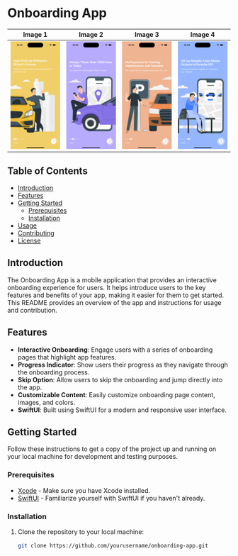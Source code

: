 # Onboarding App

| Image 1                  | Image 2                  | Image 3                  | Image 4                  |
|--------------------------|--------------------------|--------------------------|--------------------------|
| ![Image 1](App%20Screenshot/screen1.png)| ![Image 2](App%20Screenshot/screen2.png)| ![Image 3](App%20Screenshot/screen3.png)| ![Image 4](App%20Screenshot/screen4.png)|

## Table of Contents

- [Introduction](#introduction)
- [Features](#features)
- [Getting Started](#getting-started)
  - [Prerequisites](#prerequisites)
  - [Installation](#installation)
- [Usage](#usage)
- [Contributing](#contributing)
- [License](#license)

## Introduction

The Onboarding App is a mobile application that provides an interactive onboarding experience for users. It helps introduce users to the key features and benefits of your app, making it easier for them to get started. This README provides an overview of the app and instructions for usage and contribution.

## Features

- **Interactive Onboarding**: Engage users with a series of onboarding pages that highlight app features.
- **Progress Indicator**: Show users their progress as they navigate through the onboarding process.
- **Skip Option**: Allow users to skip the onboarding and jump directly into the app.
- **Customizable Content**: Easily customize onboarding page content, images, and colors.
- **SwiftUI**: Built using SwiftUI for a modern and responsive user interface.

## Getting Started

Follow these instructions to get a copy of the project up and running on your local machine for development and testing purposes.

### Prerequisites

- [Xcode](https://developer.apple.com/xcode/) - Make sure you have Xcode installed.
- [SwiftUI](https://developer.apple.com/documentation/swiftui) - Familiarize yourself with SwiftUI if you haven't already.

### Installation

1. Clone the repository to your local machine:

   ```bash
   git clone https://github.com/yourusername/onboarding-app.git
